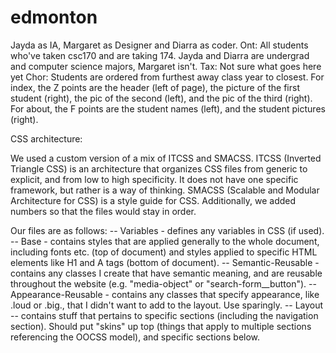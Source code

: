 # edmonton
Jayda as IA, Margaret as Designer and Diarra as coder.
Ont: All students who've taken csc170 and are taking 174. 
Jayda and Diarra are undergrad and computer science majors,
Margaret isn't.
Tax: Not sure what goes here yet
Chor: Students are ordered from furthest away class year to closest. 
For index, the Z points are the header (left of page), the picture of the first student (right), the pic of the second (left), and the pic of the third (right).
For about, the F points are the student names (left), and the student pictures (right).



CSS architecture:

We used a custom version of a mix of ITCSS and SMACSS. ITCSS (Inverted Triangle CSS) is an architecture that organizes CSS files from generic to explicit, and from low to high specificity. It does not have one specific framework, but rather is a way of thinking. SMACSS (Scalable and Modular Architecture for CSS) is a style guide for CSS. Additionally, we added numbers so that the files would stay in order.

Our files are as follows:
-- Variables - defines any variables in CSS (if used).
-- Base - contains styles that are applied generally to the whole document, including fonts etc. (top of document) and styles applied to specific HTML elements like H1 and A tags (bottom of document).
-- Semantic-Reusable - contains any classes I create that have semantic meaning, and are reusable throughout the website (e.g. "media-object" or "search-form__button").
-- Appearance-Reusable - contains any classes that specify appearance, like .loud or .big., that I didn't want to add to the layout. Use sparingly.
-- Layout -- contains stuff that pertains to specific sections (including the navigation section). Should put "skins" up top (things that apply to multiple sections referencing the OOCSS model), and specific sections below.